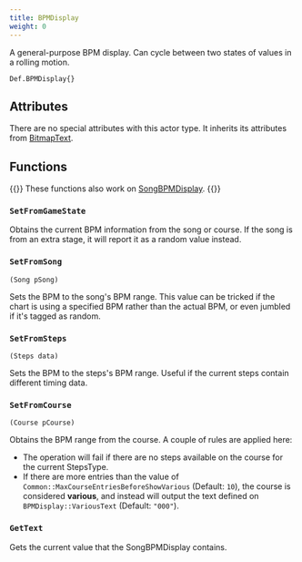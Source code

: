 ```yaml
---
title: BPMDisplay
weight: 0
---
```


A general-purpose BPM display. Can cycle between two states of values in a rolling motion.

```
Def.BPMDisplay{}
```

## Attributes

There are no special attributes with this actor type. It inherits its attributes from [BitmapText](../bitmaptext/).

## Functions

{{<hint>}}
These functions also work on [SongBPMDisplay](../songbpmdisplay/).
{{</hint>}}

### `SetFromGameState`

Obtains the current BPM information from the song or course.
If the song is from an extra stage, it will report it as a random value instead.

### `SetFromSong`
`(Song pSong)`

Sets the BPM to the song's BPM range. This value can be tricked if the chart is using a specified BPM rather than the actual BPM,
or even jumbled if it's tagged as random.

### `SetFromSteps`
`(Steps data)`

Sets the BPM to the steps's BPM range. Useful if the current steps contain different timing data.

### `SetFromCourse`
`(Course pCourse)`

Obtains the BPM range from the course. A couple of rules are applied here:

- The operation will fail if there are no steps available on the course for the current StepsType.
- If there are more entries than the value of `Common::MaxCourseEntriesBeforeShowVarious` (Default: `10`), the course is considered **various**, and instead
will output the text defined on `BPMDisplay::VariousText` (Default: `"000"`).

### `GetText`

Gets the current value that the SongBPMDisplay contains.
